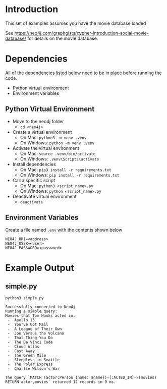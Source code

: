 # Introduction

This set of examples assumes you have the movie database loaded

See https://neo4j.com/graphgists/cypher-introduction-social-movie-database/ for details on the movie database.

# Dependencies

All of the dependencies listed below need to be in place before running the code.

 - Python virtual environment
 - Environment variables

## Python Virtual Environment

 - Move to the neo4j folder
   - `cd <neo4j>`
 - Create a virtual environment
   - On Mac: `python3 -m venv .venv`
   - On Windows: `python -m venv .venv`
 - Activate the virtual environment
   - On Mac: `source .venv/bin/activate`
   - On Windows: `.venv\Scripts\activate`
 - Install dependencies
   - On Mac: `pip3 install -r requirements.txt`
   - On Windows: `pip install -r requirements.txt`
 - Call a specific script
   - On Mac: `python3 <script_name>.py`
   - On Windows: `python <script_name>.py`
 - Deactivate virtual environment
   - `deactivate`

## Environment Variables

Create a file named `.env` with the contents shown below

```
NEO4J_URI=<address>
NEO4J_USER=<user>
NEO4J_PASSWORD=<password>
```

# Example Output

## simple.py

```text
python3 simple.py

Successfully connected to Neo4j
Running a simple query:
Movies that Tom Hanks acted in:
 -  Apollo 13
 -  You've Got Mail
 -  A League of Their Own
 -  Joe Versus the Volcano
 -  That Thing You Do
 -  The Da Vinci Code
 -  Cloud Atlas
 -  Cast Away
 -  The Green Mile
 -  Sleepless in Seattle
 -  The Polar Express
 -  Charlie Wilson's War

The query `MATCH (actor:Person {name: $name})-[:ACTED_IN]->(movies) RETURN actor,movies` returned 12 records in 9 ms.
```